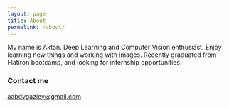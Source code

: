 ```yaml
---
layout: page
title: About
permalink: /about/
---
```


My name is Aktan. Deep Learning and Computer Vision enthusiast. Enjoy learning new things and working with images. Recently graduated from Flatiron bootcamp, and looking for internship opportunities.




### Contact me

[aabdygaziev@gmail.com](mailto:aabdygaziev@gmail.com)